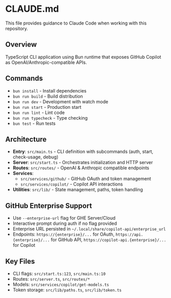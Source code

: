 # CLAUDE.md

This file provides guidance to Claude Code when working with this repository.

## Overview

TypeScript CLI application using Bun runtime that exposes GitHub Copilot as OpenAI/Anthropic-compatible APIs.

## Commands

- `bun install` - Install dependencies
- `bun run build` - Build distribution
- `bun run dev` - Development with watch mode
- `bun run start` - Production start
- `bun run lint` - Lint code
- `bun run typecheck` - Type checking
- `bun test` - Run tests

## Architecture

- **Entry**: `src/main.ts` - CLI definition with subcommands (auth, start, check-usage, debug)
- **Server**: `src/start.ts` - Orchestrates initialization and HTTP server
- **Routes**: `src/routes/` - OpenAI & Anthropic compatible endpoints
- **Services**:
  - `src/services/github/` - GitHub OAuth and token management
  - `src/services/copilot/` - Copilot API interactions
- **Utilities**: `src/lib/` - State management, paths, token handling

## GitHub Enterprise Support

- Use `--enterprise-url` flag for GHE Server/Cloud
- Interactive prompt during auth if no flag provided
- Enterprise URL persisted in `~/.local/share/copilot-api/enterprise_url`
- Endpoints: `https://{enterprise}/...` for OAuth, `https://api.{enterprise}/...` for GitHub API, `https://copilot-api.{enterprise}/...` for Copilot

## Key Files

- CLI flags: `src/start.ts:123`, `src/main.ts:10`
- Routes: `src/server.ts`, `src/routes/*`
- Models: `src/services/copilot/get-models.ts`
- Token storage: `src/lib/paths.ts`, `src/lib/token.ts`
